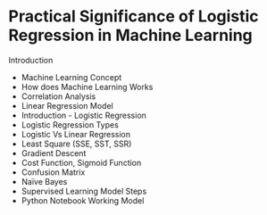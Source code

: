 # Practical Significance of Logistic Regression in Machine Learning

Introduction 
- Machine Learning Concept
- How does Machine Learning Works 
- Correlation Analysis 
- Linear Regression Model 
- Introduction - Logistic Regression 
- Logistic Regression Types 
- Logistic Vs Linear Regression 
- Least Square (SSE, SST, SSR) 
- Gradient Descent 
- Cost Function, Sigmoid Function 
- Confusion Matrix 
- Naïve Bayes 
- Supervised Learning Model Steps 
- Python Notebook Working Model
